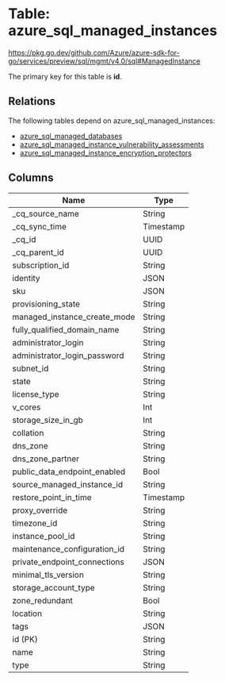 # Table: azure_sql_managed_instances

https://pkg.go.dev/github.com/Azure/azure-sdk-for-go/services/preview/sql/mgmt/v4.0/sql#ManagedInstance

The primary key for this table is **id**.

## Relations
The following tables depend on azure_sql_managed_instances:
  - [azure_sql_managed_databases](azure_sql_managed_databases.md)
  - [azure_sql_managed_instance_vulnerability_assessments](azure_sql_managed_instance_vulnerability_assessments.md)
  - [azure_sql_managed_instance_encryption_protectors](azure_sql_managed_instance_encryption_protectors.md)

## Columns
| Name          | Type          |
| ------------- | ------------- |
|_cq_source_name|String|
|_cq_sync_time|Timestamp|
|_cq_id|UUID|
|_cq_parent_id|UUID|
|subscription_id|String|
|identity|JSON|
|sku|JSON|
|provisioning_state|String|
|managed_instance_create_mode|String|
|fully_qualified_domain_name|String|
|administrator_login|String|
|administrator_login_password|String|
|subnet_id|String|
|state|String|
|license_type|String|
|v_cores|Int|
|storage_size_in_gb|Int|
|collation|String|
|dns_zone|String|
|dns_zone_partner|String|
|public_data_endpoint_enabled|Bool|
|source_managed_instance_id|String|
|restore_point_in_time|Timestamp|
|proxy_override|String|
|timezone_id|String|
|instance_pool_id|String|
|maintenance_configuration_id|String|
|private_endpoint_connections|JSON|
|minimal_tls_version|String|
|storage_account_type|String|
|zone_redundant|Bool|
|location|String|
|tags|JSON|
|id (PK)|String|
|name|String|
|type|String|